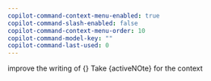 ```yaml
---
copilot-command-context-menu-enabled: true
copilot-command-slash-enabled: false
copilot-command-context-menu-order: 10
copilot-command-model-key: ""
copilot-command-last-used: 0
---
```

improve the writing of {}
Take {activeNOte} for the context